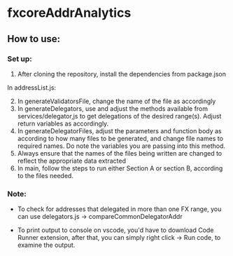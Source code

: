 # fxcoreAddrAnalytics

## How to use:

### Set up:

1. After cloning the repository, install the dependencies from package.json

In addressList.js:

2. In generateValidatorsFile, change the name of the file as accordingly
3. In generateDelegators, use and adjust the methods available from services/delegator,js to get delegations of the desired range(s). Adjust return variables as accordingly.
4. In generateDelegatorFiles, adjust the parameters and function body as according to how many files to be generated, and change file names to required names. Do note the variables you are passing into this method.
5. Always ensure that the names of the files being written are changed to reflect the appropriate data extracted
6. In main, follow the steps to run either Section A or section B, according to the files needed.

### Note:
- To check for addresses that delegated in more than one FX range, you can use delegators.js -> compareCommonDelegatorAddr

- To print output to console on vscode, you'd have to download Code Runner extension, after that, you can simply right click -> Run code, to examine the output.